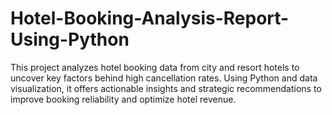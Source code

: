 # Hotel-Booking-Analysis-Report-Using-Python
This project analyzes hotel booking data from city and resort hotels to uncover key factors behind high cancellation rates. Using Python and data visualization, it offers actionable insights and strategic recommendations to improve booking reliability and optimize hotel revenue.
